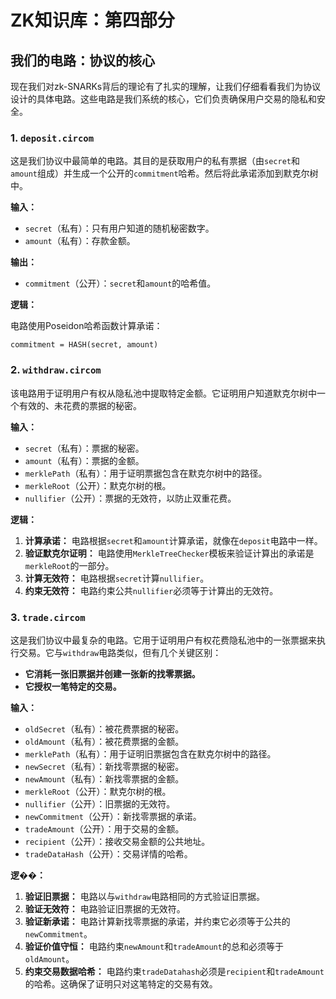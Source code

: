 # ZK知识库：第四部分

## 我们的电路：协议的核心

现在我们对zk-SNARKs背后的理论有了扎实的理解，让我们仔细看看我们为协议设计的具体电路。这些电路是我们系统的核心，它们负责确保用户交易的隐私和安全。

### 1. `deposit.circom`

这是我们协议中最简单的电路。其目的是获取用户的私有票据（由`secret`和`amount`组成）并生成一个公开的`commitment`哈希。然后将此承诺添加到默克尔树中。

**输入：**

- `secret`（私有）：只有用户知道的随机秘密数字。
- `amount`（私有）：存款金额。

**输出：**

- `commitment`（公开）：`secret`和`amount`的哈希值。

**逻辑：**

电路使用Poseidon哈希函数计算承诺：

`commitment = HASH(secret, amount)`

### 2. `withdraw.circom`

该电路用于证明用户有权从隐私池中提取特定金额。它证明用户知道默克尔树中一个有效的、未花费的票据的秘密。

**输入：**

- `secret`（私有）：票据的秘密。
- `amount`（私有）：票据的金额。
- `merklePath`（私有）：用于证明票据包含在默克尔树中的路径。
- `merkleRoot`（公开）：默克尔树的根。
- `nullifier`（公开）：票据的无效符，以防止双重花费。

**逻辑：**

1.  **计算承诺：** 电路根据`secret`和`amount`计算承诺，就像在`deposit`电路中一样。
2.  **验证默克尔证明：** 电路使用`MerkleTreeChecker`模板来验证计算出的承诺是`merkleRoot`的一部分。
3.  **计算无效符：** 电路根据`secret`计算`nullifier`。
4.  **约束无效符：** 电路约束公共`nullifier`必须等于计算出的无效符。

### 3. `trade.circom`

这是我们协议中最复杂的电路。它用于证明用户有权花费隐私池中的一张票据来执行交易。它与`withdraw`电路类似，但有几个关键区别：

-   **它消耗一张旧票据并创建一张新的找零票据。**
-   **它授权一笔特定的交易。**

**输入：**

- `oldSecret`（私有）：被花费票据的秘密。
- `oldAmount`（私有）：被花费票据的金额。
- `merklePath`（私有）：用于证明旧票据包含在默克尔树中的路径。
- `newSecret`（私有）：新找零票据的秘密。
- `newAmount`（私有）：新找零票据的金额。
- `merkleRoot`（公开）：默克尔树的根。
- `nullifier`（公开）：旧票据的无效符。
- `newCommitment`（公开）：新找零票据的承诺。
- `tradeAmount`（公开）：用于交易的金额。
- `recipient`（公开）：接收交易金额的公共地址。
- `tradeDataHash`（公开）：交易详情的哈希。

**逻��：**

1.  **验证旧票据：** 电路以与`withdraw`电路相同的方式验证旧票据。
2.  **验证无效符：** 电路验证旧票据的无效符。
3.  **验证新承诺：** 电路计算新找零票据的承诺，并约束它必须等于公共的`newCommitment`。
4.  **验证价值守恒：** 电路约束`newAmount`和`tradeAmount`的总和必须等于`oldAmount`。
5.  **约束交易数据哈希：** 电路约束`tradeDatahash`必须是`recipient`和`tradeAmount`的哈希。这确保了证明只对这笔特定的交易有效。
